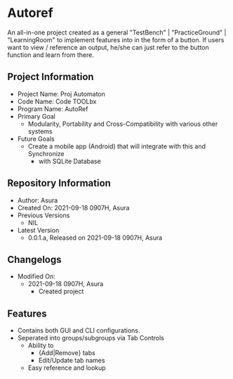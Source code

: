 # Autoref

An all-in-one project created as a general "TestBench" | "PracticeGround" | "LearningRoom" to implement features into in the form of a button.
If users want to view / reference an output, he/she can just refer to the button function and learn from there.

## Project Information

- Project Name: Proj Automaton
- Code Name: Code TOOLbx
- Program Name: AutoRef
- Primary Goal
  - Modularity, Portability and Cross-Compatibility with various other systems
- Future Goals
  - Create a mobile app (Android) that will integrate with this and Synchronize
    - with SQLite Database

## Repository Information

- Author: Asura
- Created On: 2021-09-18 0907H, Asura
- Previous Versions
  - NIL
- Latest Version
  - 0.0.1.a, Released on 2021-09-18 0907H, Asura

## Changelogs

- Modified On:
  - 2021-09-18 0907H, Asura
    - Created project

## Features

- Contains both GUI and CLI configurations.
- Seperated into groups/subgroups via Tab Controls
  - Ability to
    - {Add|Remove} tabs
    - Edit/Update tab names
  - Easy reference and lookup

